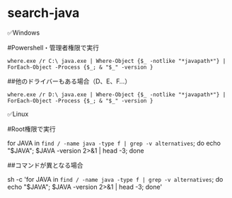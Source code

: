 # search-java

✅Windows

#Powershell・管理者権限で実行

`where.exe /r C:\ java.exe | Where-Object {$_ -notlike "*javapath*"} | ForEach-Object -Process {$_; & "$_" -version }`

##他のドライバーもある場合（D、E、F…）

`where.exe /r D:\ java.exe | Where-Object {$_ -notlike "*javapath*"} | ForEach-Object -Process {$_; & "$_" -version }​`

✅Linux

#Root権限で実行

for JAVA in `find / -name java -type f | grep -v alternatives`; do echo "$JAVA"; $JAVA -version 2>&1 | head -3; done​

##コマンドが異となる場合

sh -c 'for JAVA in `find / -name java -type f | grep -v alternatives`; do echo "$JAVA"; $JAVA -version 2>&1 | head -3; done'​
